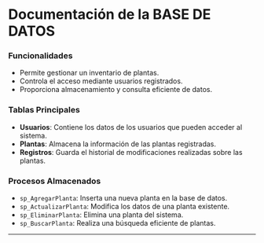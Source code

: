 # Documentación de la BASE DE DATOS

### Funcionalidades
- Permite gestionar un inventario de plantas.
- Controla el acceso mediante usuarios registrados.
- Proporciona almacenamiento y consulta eficiente de datos.

### Tablas Principales
- **Usuarios**: Contiene los datos de los usuarios que pueden acceder al sistema.
- **Plantas**: Almacena la información de las plantas registradas.
- **Registros**: Guarda el historial de modificaciones realizadas sobre las plantas.

### Procesos Almacenados
- `sp_AgregarPlanta`: Inserta una nueva planta en la base de datos.
- `sp_ActualizarPlanta`: Modifica los datos de una planta existente.
- `sp_EliminarPlanta`: Elimina una planta del sistema.
- `sp_BuscarPlanta`: Realiza una búsqueda eficiente de plantas.

---
